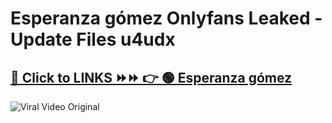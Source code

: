
 # Esperanza gómez Onlyfans Leaked - Update Files u4udx

## <h2><a href="https://clipsfans.com/Esperanza_gómez&ref=git">🔗 Click to LINKS ⏩⏩ 👉 🟢 Esperanza gómez </a></h2>

<a href="https://clipsfans.com/Esperanza_gómez&ref=git" rel="nofollow" data-target="animated-image.originalLink"><img src="https://i.ibb.co.com/xMMVF88/686577567.gif" alt="Viral Video Original" style="max-width: 100%; display: inline-block;" data-target="animated-image.originalImage"></a>

